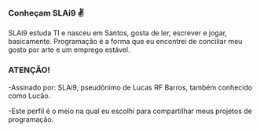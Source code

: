 ### Conheçam SLAi9 ✌

SLAi9 estuda TI e nasceu em Santos, gosta de ler, escrever e jogar, basicamente. 
Programação é a forma que eu encontrei de conciliar meu gosto por arte e um emprego estável. 

### ATENÇÃO!

-Assinado por: SLAi9, pseudônimo de Lucas RF Barros, também conhecido como Lucão.

-Este perfil é o meio na qual eu escolhi para compartilhar meus projetos de programação. 
